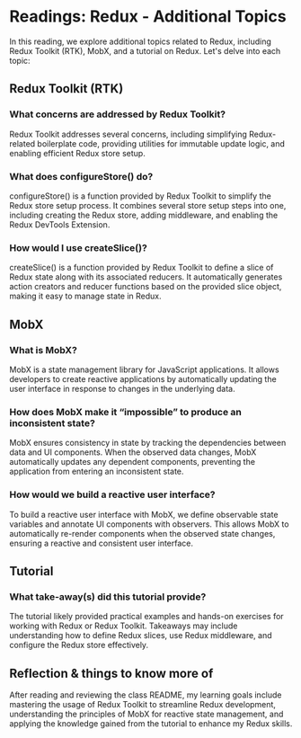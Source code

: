 # Readings: Redux - Additional Topics

In this reading, we explore additional topics related to Redux, including Redux Toolkit (RTK), MobX, and a tutorial on Redux. Let's delve into each topic:

## Redux Toolkit (RTK)

### What concerns are addressed by Redux Toolkit?
Redux Toolkit addresses several concerns, including simplifying Redux-related boilerplate code, providing utilities for immutable update logic, and enabling efficient Redux store setup.

### What does configureStore() do?
configureStore() is a function provided by Redux Toolkit to simplify the Redux store setup process. It combines several store setup steps into one, including creating the Redux store, adding middleware, and enabling the Redux DevTools Extension.

### How would I use createSlice()?
createSlice() is a function provided by Redux Toolkit to define a slice of Redux state along with its associated reducers. It automatically generates action creators and reducer functions based on the provided slice object, making it easy to manage state in Redux.

## MobX

### What is MobX?
MobX is a state management library for JavaScript applications. It allows developers to create reactive applications by automatically updating the user interface in response to changes in the underlying data.

### How does MobX make it “impossible” to produce an inconsistent state?
MobX ensures consistency in state by tracking the dependencies between data and UI components. When the observed data changes, MobX automatically updates any dependent components, preventing the application from entering an inconsistent state.

### How would we build a reactive user interface?
To build a reactive user interface with MobX, we define observable state variables and annotate UI components with observers. This allows MobX to automatically re-render components when the observed state changes, ensuring a reactive and consistent user interface.

## Tutorial

### What take-away(s) did this tutorial provide?
The tutorial likely provided practical examples and hands-on exercises for working with Redux or Redux Toolkit. Takeaways may include understanding how to define Redux slices, use Redux middleware, and configure the Redux store effectively.

## Reflection & things to know more of 
After reading and reviewing the class README, my learning goals include mastering the usage of Redux Toolkit to streamline Redux development, understanding the principles of MobX for reactive state management, and applying the knowledge gained from the tutorial to enhance my Redux skills.
